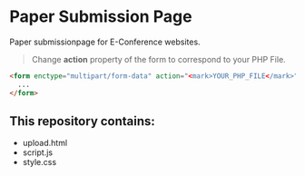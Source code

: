 # Paper Submission Page

Paper submissionpage for E-Conference websites.

> Change **action** property of the form to correspond to your PHP File.

``` html
<form enctype="multipart/form-data" action="<mark>YOUR_PHP_FILE</mark>" method="post" id="paper-submission-form">
  ...
</form>
```

## This repository contains:

* upload.html
* script.js
* style.css
